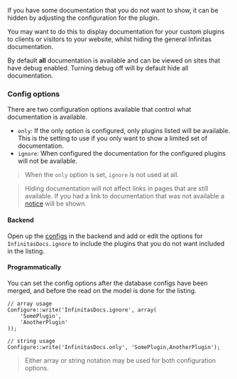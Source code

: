 If you have some documentation that you do not want to show, it can be hidden by adjusting the configuration for the plugin.

You may want to do this to display documentation for your custom plugins to clients or visitors to your website, whilst hiding the general Infinitas documentation.

By default **all** documentation is available and can be viewed on sites that have debug enabled. Turning debug off will by default hide all documentation.

### Config options

There are two configuration options available that control what documentation is available.

- `only`: If the only option is configured, only plugins listed will be available. This is the setting to use if you only want to show a limited set of documentation.
- `ignore`: When configured the documentation for the configured plugins will not be available.

> When the `only` option is set, `ignore` is not used at all.

> Hiding documentation will not affect links in pages that are still available. If you had a link to documentation that was not available a [notice](/infinitas\_docs/Libs/error-notices) will be shown.

#### Backend

Open up the [configs](/infinitas\_docs/Configs) in the backend and add or edit the options for `InfinitasDocs.ignore` to include the plugins that you do not want included in the listing.

#### Programmatically

You can set the config options after the database configs have been merged, and before the read on the model is done for the listing.

	// array usage
	Configure::write('InfinitasDocs.ignore', array(
		'SomePlugin',
		'AnotherPlugin'
	));

	// string usage
	Configure::write('InfinitasDocs.only', 'SomePlugin,AnotherPlugin');

> Either array or string notation may be used for both configuration options.
